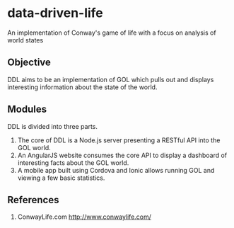 # data-driven-life
An implementation of Conway's game of life with a focus on analysis of world states

## Objective

DDL aims to be an implementation of GOL which pulls out and displays interesting information about the state of the world.

## Modules

DDL is divided into three parts.

1. The core of DDL is a Node.js server presenting a RESTful API into the GOL world.
2. An AngularJS website consumes the core API to display a dashboard of interesting facts about the GOL world.
3. A mobile app built using Cordova and Ionic allows running GOL and viewing a few basic statistics.

## References

1. ConwayLife.com http://www.conwaylife.com/
